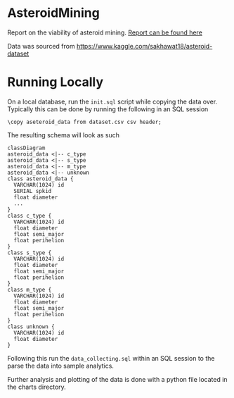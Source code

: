 # AsteroidMining
Report on the viability of asteroid mining. [Report can be found here](AsteroidMiningReport.pdf)

Data was sourced from https://www.kaggle.com/sakhawat18/asteroid-dataset

# Running Locally
On a local database, run the `init.sql` script while copying the data over. Typically this can be done by running the following in an SQL session

`\copy aseteroid_data from dataset.csv csv header;`

The resulting schema will look as such

```mermaid
classDiagram
asteroid_data <|-- c_type
asteroid_data <|-- s_type
asteroid_data <|-- m_type
asteroid_data <|-- unknown 
class asteroid_data {
  VARCHAR(1024) id
  SERIAL spkid
  float diameter
  ...
}
class c_type {
  VARCHAR(1024) id
  float diameter
  float semi_major
  float perihelion
}
class s_type {
  VARCHAR(1024) id
  float diameter
  float semi_major
  float perihelion
}
class m_type {
  VARCHAR(1024) id
  float diameter
  float semi_major
  float perihelion
}
class unknown {
  VARCHAR(1024) id
  float diameter
}
```
Following this run the `data_collecting.sql` within an SQL session to the parse the data into sample analytics.

Further analysis and plotting of the data is done with a python file located in the charts directory.
